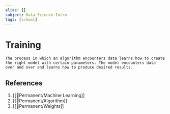 ```yaml
---
alias: []
subject: Data Science Intro
tags: [school]
---
```

# Training


```ad-note
The process in which an algorithm encounters data learns how to create the right model with certain parameters. The model encounters data over and over and learns how to produce desired results.
```

## References
1. [[🗻Permanent/Machine Learning]]
2. [[🗻Permanent/Algorithm]]
3. [[🗻Permanent/Weights]]